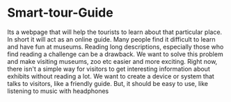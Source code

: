 # Smart-tour-Guide
Its a webpage that will help the tourists to learn about that particular place. In short it will act as an online guide.
Many people find it difficult to learn and have fun at museums. Reading long descriptions, especially those who find reading a challenge can be a drawback. We want to solve this problem and make visiting museums, zoo etc easier and more exciting. Right now, there isn't a simple way for visitors to get interesting information about exhibits without reading a lot. We want to create a device or system that talks to visitors, like a friendly guide. But, it should be easy to use, like listening to music with headphones
